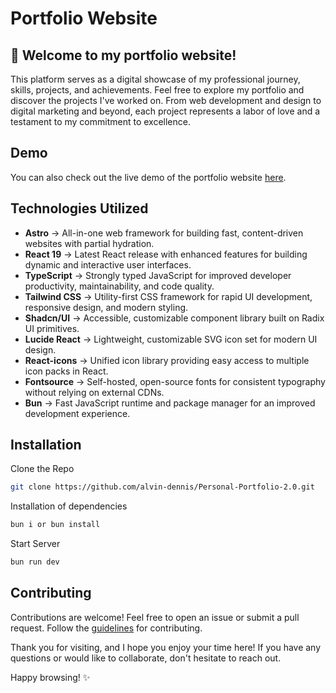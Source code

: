 # Portfolio Website

## 👋 Welcome to my portfolio website!

This platform serves as a digital showcase of my professional journey, skills, projects, and achievements. Feel free to explore my portfolio and discover the projects I've worked on. From web development and design to digital marketing and beyond, each project represents a labor of love and a testament to my commitment to excellence.

## Demo

You can also check out the live demo of the portfolio website [here](https://alvindennis.tech).

## Technologies Utilized

- **Astro** → All-in-one web framework for building fast, content-driven websites with partial hydration.
- **React 19** → Latest React release with enhanced features for building dynamic and interactive user interfaces.  
- **TypeScript** → Strongly typed JavaScript for improved developer productivity, maintainability, and code quality.  
- **Tailwind CSS** → Utility-first CSS framework for rapid UI development, responsive design, and modern styling.  
- **Shadcn/UI** → Accessible, customizable component library built on Radix UI primitives.  
- **Lucide React** → Lightweight, customizable SVG icon set for modern UI design.  
- **React-icons** → Unified icon library providing easy access to multiple icon packs in React.  
- **Fontsource** → Self-hosted, open-source fonts for consistent typography without relying on external CDNs.
- **Bun** → Fast JavaScript runtime and package manager for an improved development experience.  

## Installation

Clone the Repo

```bash
git clone https://github.com/alvin-dennis/Personal-Portfolio-2.0.git
```

Installation of dependencies

```bash
bun i or bun install
```

Start Server

```bash
bun run dev
```

## Contributing

Contributions are welcome! Feel free to open an issue or submit a pull request. Follow the [guidelines](https://github.com/alvin-dennis/Personal-Portfolio-2.0/blob/main/CONTRIBUTING.md) for contributing.

Thank you for visiting, and I hope you enjoy your time here! If you have any questions or would like to collaborate, don't hesitate to reach out.

Happy browsing! ✨
